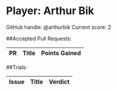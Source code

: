 # Player: Arthur Bik

GitHub handle: @arthurbik
Current score: 2

##Accepted Pull Requests:

| PR  | Title | Points Gained|
| --- |:-----:|:------------:|


##Trials:

| Issue | Title | Verdict|
| ----- |:-----:|:------:|

